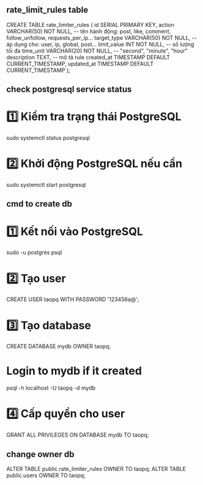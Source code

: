 ## rate_limit_rules table
CREATE TABLE rate_limiter_rules (
    id SERIAL PRIMARY KEY,
    action VARCHAR(50) NOT NULL,         -- tên hành động: post, like, comment, follow_unfollow, requests_per_ip...
    target_type VARCHAR(50) NOT NULL,    -- áp dụng cho: user, ip, global, post...
    limit_value INT NOT NULL,            -- số lượng tối đa
    time_unit VARCHAR(20) NOT NULL,      -- "second", "minute", "hour"
    description TEXT,                    -- mô tả rule
    created_at TIMESTAMP DEFAULT CURRENT_TIMESTAMP,
    updated_at TIMESTAMP DEFAULT CURRENT_TIMESTAMP
);

## check postgresql service status
# 1️⃣ Kiểm tra trạng thái PostgreSQL
sudo systemctl status postgresql
# 2️⃣ Khởi động PostgreSQL nếu cần
sudo systemctl start postgresql

## cmd to create db 
# 1️⃣ Kết nối vào PostgreSQL
sudo -u postgres psql

# 2️⃣ Tạo user
CREATE USER taopq WITH PASSWORD '123456a@';

# 3️⃣ Tạo database
CREATE DATABASE mydb OWNER taopq;

# Login to mydb if it created
psql -h localhost -U taopq -d mydb 

# 4️⃣ Cấp quyền cho user
GRANT ALL PRIVILEGES ON DATABASE mydb TO taopq;

## change owner db
ALTER TABLE public.rate_limiter_rules OWNER TO taopq;
ALTER TABLE public.users OWNER TO taopq;